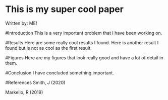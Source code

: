 # This is my super cool paper
Written by: ME!

#Introduction
This is a very important problem that I have been working on.

#Results 
Here are some really cool results I found.
Here is another result I found but is not as cool as the first result.

#Figures 
Here are my figures that look really good and have a lot of detail in them. 

#Conclusion 
I have concluded something important. 

#References
Smith, J (2020)

Markello, R (2019)

